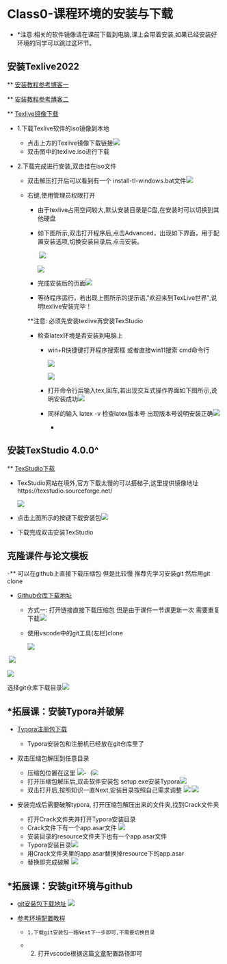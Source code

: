
#  Class0-课程环境的安装与下载

- *注意:相关的软件镜像请在课前下载到电脑,课上会带着安装,如果已经安装好环境的同学可以跳过这环节。

## 安装Texlive2022
** [安装教程参考博客一](https://blog.csdn.net/sunny0722/article/details/121220547)

** [安装教程参考博客二](https://zhuanlan.zhihu.com/p/494767232)

** [Texlive镜像下载]( https://mirrors.tuna.tsinghua.edu.cn/CTAN/systems/texlive/Images/)

- 1.下载Texlive软件的iso镜像到本地
  
  - 点击上方的Texlive镜像下载链接![](./img/tlv01.png)
  - 双击图中的texlive.iso进行下载 
  
- 2.下载完成进行安装,双击挂在iso文件
  
  - 双击解压打开后可以看到有一个 install-tl-windows.bat文件![](./img/tlv02.png)

  - 右键,使用管理员权限打开
  
    - 由于texlive占用空间较大,默认安装目录是C盘,在安装时可以切换到其他硬盘
  
    - 如下图所示,双击打开程序后,点击Advanced，出现如下界面，用于配置安装选项,切换安装目录后,点击安装。
  
      ​	![](./img/tlv10.png)
  
      ![](./img/tlv11.png)
  
    - 完成安装后的页面![](./img/tlv03.png)
  
    - 等待程序运行，若出现上图所示的提示语,"欢迎来到TexLive世界",说明texlive安装完毕！
  
    **注意: 必须先安装texlive再安装TexStudio
  
    - 检查latex环境是否安装到电脑上
  
      - win+R快捷键打开程序搜索框 或者直接win11搜索 cmd命令行
  
        ![](./img/cmd.png)
  
        ![](./img/cmd11.png)
  
      - 打开命令行后输入tex,回车,若出现交互式操作界面如下图所示,说明安装成功![](./img/cmd01.png)
  
      - 同样的输入 latex -v 检查latex版本号 出现版本号说明安装正确![](./img/cmd12.png)
  
        
  
        -
## 安装TexStudio 4.0.0^

** [TexStudio下载](https://texstudio.sourceforge.net/)

 - TexStudio网站在境外,官方下载太慢的可以搭梯子,这里提供镜像地址https://texstudio.sourceforge.net/

   ![](./img/texstd.jpg)

- 点击上图所示的按键下载安装包![](./img/tsd01.png)

- 下载完成双击安装TexStudio

  

## 克隆课件与论文模板

-** 可以在github上直接下载压缩包 但是比较慢 推荐先学习安装git 然后用git clone

- [Github仓库下载地址](https://github.com/peitsan/Courseware-Tex-2023)

  - 方式一: 打开链接直接下载压缩包 但是由于课件一节课更新一次 需要重复下载![](./img/git01.png)

  - 使用vscode中的git工具(左栏)clone

    ![](./img/git02.png)

​    ![](./img/git03.png)

![](./img/git04.png)

选择git仓库下载目录![](./img/git05.png)

## *拓展课：安装Typora并破解

- [Typora注册包下载](https://github.com/peitsan/Courseware-Tex-2023/tree/master/typro%E7%A0%B4%E8%A7%A3%E5%99%A8)
	- Typora安装包和注册机已经放在git仓库里了
	
- 双击压缩包解压到任意目录
	- 压缩包位置在这里
		![](./img/typro00.png)-（<img src="./img/typro01.png" style="zoom:80%;" />
	- 打开压缩包解压后,双击软件安装包 setup.exe安装Typora![](./img/typro04.png)
	- 双击打开后,按照知识一直Next,安装目录按照自己需求调整
	  ![](./img/typro05.png)
	  ![](./img/typro06.png)
- 安装完成后需要破解typora, 打开压缩包解压出来的文件夹,找到Crack文件夹
	- 打开Crack文件夹并打开Typora安装目录
	- Crack文件下有一个app.asar文件 ![](./img/typro03.png)
	- 安装目录的resource文件夹下也有一个app.asar文件
	- Typora安装目录![](./img/typro07.png)
	- 用Crack文件夹里的app.asar替换掉resource下的app.asar
	- 替换即完成破解
	  ![](./img/typro08.png)
## *拓展课：安装git环境与github

- [git安装包下载地址](https://git-scm.com/download/win) ![](./img/git10.png)

- [参考环境配置教程](http://t.zoukankan.com/qdlhj-p-14577638.html)

    
    
   -     1.下载git安装包一路Next下一步即可,不需要切换目录
   -  2. 打开vscode根据这篇[文章](http://t.zoukankan.com/qdlhj-p-14577638.html)配置路径即可